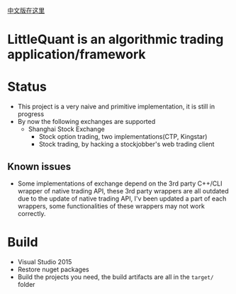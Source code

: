 [中文版在这里](./README_zh-CN.md)

LittleQuant is an algorithmic trading application/framework
===========================================================

Status
======

- This project is a very naive and primitive implementation, it is still in progress
- By now the following exchanges are supported
    - Shanghai Stock Exchange
        - Stock option trading, two implementations(CTP, Kingstar)
        - Stock trading, by hacking a stockjobber's web trading client

Known issues
------------

- Some implementations of exchange depend on the 3rd party C++/CLI wrapper of native trading API, these 3rd party wrappers are all outdated due to the update of native trading API, I'v been updated a part of each wrappers, some functionalities of these wrappers may not work correctly.

Build
=====

- Visual Studio 2015
- Restore nuget packages
- Build the projects you need, the build artifacts are all in the `target/` folder
